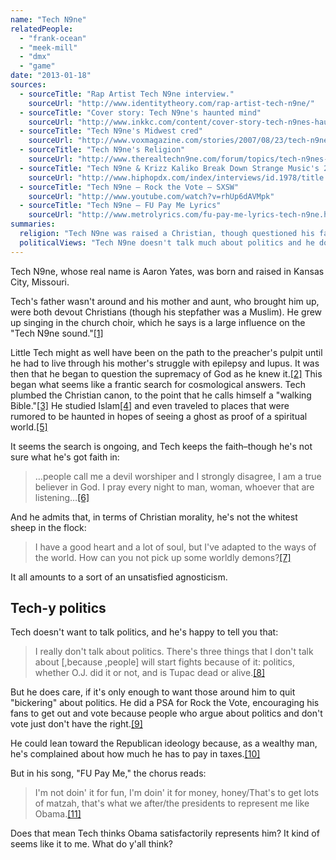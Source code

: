 ```yaml
---
name: "Tech N9ne"
relatedPeople:
  - "frank-ocean"
  - "meek-mill"
  - "dmx"
  - "game"
date: "2013-01-18"
sources:
  - sourceTitle: "Rap Artist Tech N9ne interview."
    sourceUrl: "http://www.identitytheory.com/rap-artist-tech-n9ne/"
  - sourceTitle: "Cover story: Tech N9ne's haunted mind"
    sourceUrl: "http://www.inkkc.com/content/cover-story-tech-n9nes-haunted-mind/"
  - sourceTitle: "Tech N9ne's Midwest cred"
    sourceUrl: "http://www.voxmagazine.com/stories/2007/08/23/tech-n9nes-midwest-cred/"
  - sourceTitle: "Tech N9ne's Religion"
    sourceUrl: "http://www.therealtechn9ne.com/forum/topics/tech-n9nes-religion"
  - sourceTitle: "Tech N9ne & Krizz Kaliko Break Down Strange Music's 2013 Plans, Taking Hiatus To Be Fans Again"
    sourceUrl: "http://www.hiphopdx.com/index/interviews/id.1978/title.tech-n9ne-krizz-kaliko-break-down-strange-musics-2013-plans-taking-hiatus-to-be-fans-again"
  - sourceTitle: "Tech N9ne – Rock the Vote – SXSW"
    sourceUrl: "http://www.youtube.com/watch?v=rhUp6dAVMpk"
  - sourceTitle: "Tech N9ne – FU Pay Me Lyrics"
    sourceUrl: "http://www.metrolyrics.com/fu-pay-me-lyrics-tech-n9ne.html"
summaries:
  religion: "Tech N9ne was raised a Christian, though questioned his faith during trials in his family life. He is now searching for answers and his religious quotes sound rather agnostic."
  politicalViews: "Tech N9ne doesn't talk much about politics and he doesn't like to hear people argue about politics."
---
```


Tech N9ne, whose real name is Aaron Yates, was born and raised in Kansas City, Missouri.

Tech's father wasn't around and his mother and aunt, who brought him up, were both devout Christians (though his stepfather was a Muslim). He grew up singing in the church choir, which he says is a large influence on the "Tech N9ne sound."<a class="source-citation" href="#http%3A%2F%2Fwww.identitytheory.com%2Frap-artist-tech-n9ne%2F" title="Rap Artist Tech N9ne interview.">[1]</a>

Little Tech might as well have been on the path to the preacher's pulpit until he had to live through his mother's struggle with epilepsy and lupus. It was then that he began to question the supremacy of God as he knew it.<a class="source-citation" href="#http%3A%2F%2Fwww.inkkc.com%2Fcontent%2Fcover-story-tech-n9nes-haunted-mind%2F" title="Cover story: Tech N9ne&apos;s haunted mind">[2]</a> This began what seems like a frantic search for cosmological answers. Tech plumbed the Christian canon, to the point that he calls himself a "walking Bible."<a class="source-citation" href="#http%3A%2F%2Fwww.identitytheory.com%2Frap-artist-tech-n9ne%2F" title="Rap Artist Tech N9ne interview.">[3]</a> He studied Islam<a class="source-citation" href="#http%3A%2F%2Fwww.voxmagazine.com%2Fstories%2F2007%2F08%2F23%2Ftech-n9nes-midwest-cred%2F" title="Tech N9ne&apos;s Midwest cred">[4]</a> and even traveled to places that were rumored to be haunted in hopes of seeing a ghost as proof of a spiritual world.<a class="source-citation" href="#http%3A%2F%2Fwww.inkkc.com%2Fcontent%2Fcover-story-tech-n9nes-haunted-mind%2F" title="Cover story: Tech N9ne&apos;s haunted mind">[5]</a>

It seems the search is ongoing, and Tech keeps the faith–though he's not sure what he's got faith in:

>…people call me a devil worshiper and I strongly disagree, I am a true believer in God. I pray every night to man, woman, whoever that are listening…<a class="source-citation" href="#http%3A%2F%2Fwww.therealtechn9ne.com%2Fforum%2Ftopics%2Ftech-n9nes-religion" title="Tech N9ne&apos;s Religion">[6]</a>

And he admits that, in terms of Christian morality, he's not the whitest sheep in the flock:

>I have a good heart and a lot of soul, but I've adapted to the ways of the world. How can you not pick up some worldly demons?<a class="source-citation" href="#http%3A%2F%2Fwww.voxmagazine.com%2Fstories%2F2007%2F08%2F23%2Ftech-n9nes-midwest-cred%2F" title="Tech N9ne&apos;s Midwest cred">[7]</a>

It all amounts to a sort of an unsatisfied agnosticism.


## Tech-y politics

Tech doesn't want to talk politics, and he's happy to tell you that:

>I really don't talk about politics. There's three things that I don't talk about [,because ,people] will start fights because of it: politics, whether O.J. did it or not, and is Tupac dead or alive.<a class="source-citation" href="#http%3A%2F%2Fwww.hiphopdx.com%2Findex%2Finterviews%2Fid.1978%2Ftitle.tech-n9ne-krizz-kaliko-break-down-strange-musics-2013-plans-taking-hiatus-to-be-fans-again" title="Tech N9ne &amp; Krizz Kaliko Break Down Strange Music&apos;s 2013 Plans, Taking Hiatus To Be Fans Again">[8]</a>

But he does care, if it's only enough to want those around him to quit "bickering" about politics. He did a PSA for Rock the Vote, encouraging his fans to get out and vote because people who argue about politics and don't vote just don't have the right.<a class="source-citation" href="#http%3A%2F%2Fwww.youtube.com%2Fwatch%3Fv%3DrhUp6dAVMpk" title="Tech N9ne – Rock the Vote – SXSW">[9]</a>

He could lean toward the Republican ideology because, as a wealthy man, he's complained about how much he has to pay in taxes.<a class="source-citation" href="#http%3A%2F%2Fwww.hiphopdx.com%2Findex%2Finterviews%2Fid.1978%2Ftitle.tech-n9ne-krizz-kaliko-break-down-strange-musics-2013-plans-taking-hiatus-to-be-fans-again" title="Tech N9ne &amp; Krizz Kaliko Break Down Strange Music&apos;s 2013 Plans, Taking Hiatus To Be Fans Again">[10]</a>

But in his song, "FU Pay Me," the chorus reads:

>I'm not doin' it for fun, I'm doin' it for money, honey/That's to get lots of matzah, that's what we after/the presidents to represent me like Obama.<a class="source-citation" href="#http%3A%2F%2Fwww.metrolyrics.com%2Ffu-pay-me-lyrics-tech-n9ne.html" title="Tech N9ne – FU Pay Me Lyrics">[11]</a>

Does that mean Tech thinks Obama satisfactorily represents him? It kind of seems like it to me. What do y'all think?